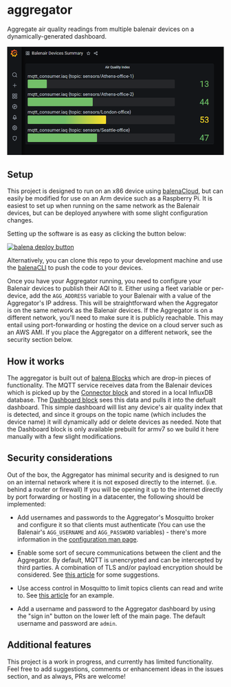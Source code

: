 # aggregator
Aggregate air quality readings from multiple balenair devices on a dynamically-generated dashboard.

![sample dashboard](https://raw.githubusercontent.com/balenair/aggregator/main/aqi-summary-4.PNG)

## Setup

This project is designed to run on an x86 device using [balenaCloud](https://www.balena.io/cloud), but can easily be modified for use on an Arm device such as a Raspberry Pi. It is easiest to set up when running on the same network as the Balenair devices, but can be deployed anywhere with some slight configuration changes.

Setting up the software is as easy as clicking the button below:

[![balena deploy button](https://www.balena.io/deploy.svg)](https://dashboard.balena-cloud.com/deploy?repoUrl=https://github.com/balenair/aggregator)

Alternatively, you can clone this repo to your development machine and use the [balenaCLI](https://docs.balena.io/reference/balena-cli/) to push the code to your devices.

Once you have your Aggregator running, you need to configure your Balenair devices to publish their AQI to it. Either using a fleet variable or per-device, add the `AGG_ADDRESS` variable to your Balenair with a value of the Aggregator's IP address. This will be straightforward when the Aggregator is on the same network as the Balenair devices. If the Aggregator is on a different network, you'll need to make sure it is publicly reachable. This may entail using port-forwarding or hosting the device on a cloud server such as an AWS AMI. If you place the Aggregator on a different network, see the security section below.

## How it works

The aggregator is built out of [balena Blocks](https://github.com/balenablocks) which are drop-in pieces of functionality. The MQTT service receives data from the Balenair devices which is picked up by the [Connector block](https://github.com/balena-labs-projects/connector) and stored in a local InfluxDB database. The [Dashboard block](https://github.com/balena-labs-projects/dashboard) sees this data and pulls it into the defualt dashboard. This simple dashboard will list any device's air quality index that is detected, and since it groups on the topic name (which includes the device name) it will dynamically add or delete devices as needed. Note that the Dashboard block is only available prebuilt for armv7 so we build it here manually with a few slight modifications.

## Security considerations

Out of the box, the Aggregator has minimal security and is designed to run on an internal network where it is not exposed directly to the internet. (i.e. behind a router or firewall) If you will be opening it up to the internet directly by port forwarding or hosting in a datacenter, the following should be implemented:

 - Add usernames and passwords to the Aggregator's Mosquitto broker and configure it so that clients must authenticate (You can use the Balenair's `AGG_USERNAME` and `AGG_PASSWORD` variables) - there's more information in the [configuration man page](https://mosquitto.org/man/mosquitto-conf-5.html).
 
  - Enable some sort of secure communications between the client and the Aggregator. By default, MQTT is unencrypted and can be intercepted by third parties. A combination of TLS and/or payload encryption should be considered. See [this article](http://www.steves-internet-guide.com/mqtt-security-mechanisms/) for some suggestions.
  
  - Use access control in Mosquitto to limit topics clients can read and write to. See [this article](https://jurian.slui.mn/posts/smqttt-or-secure-mqtt-over-traefik/) for an example.
  
  - Add a username and password to the Aggregator dashboard by using the "sign in" button on the lower left of the main page. The default username and password are `admin`.
  
## Additional features	

This project is a work in progress, and currently has limited functionality. Feel free to add suggestions, comments or enhancement ideas in the issues section, and as always, PRs are welcome!
